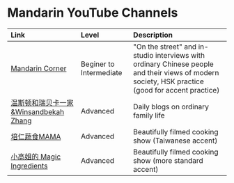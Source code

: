 # Mandarin YouTube Channels

| Link | Level | Description |
| :--- | :--- | :--- |
| [Mandarin Corner](https://www.youtube.com/c/MandarinCorner2) | Beginer to Intermediate | "On the street" and in-studio interviews with ordinary Chinese people and their views of modern society, HSK practice (good for accent practice) |
| [温斯顿和瑞贝卡一家&Winsandbekah Zhang](https://www.youtube.com/channel/UClqwKq2urDqRI2EPgm0e9xg) | Advanced | Daily blogs on ordinary family life |
| [培仁蔬食MAMA](https://www.youtube.com/channel/UC5fhJGc9ve4RcnSkXNaJUDw) | Advanced | Beautifully filmed cooking show (Taiwanese accent) |
| [小高姐的 Magic Ingredients](https://www.youtube.com/channel/UCCKlp1JI9Yg3-cUjKPdD3mw) | Advanced | Beautifully filmed cooking show (more standard accent) |
